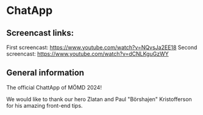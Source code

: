 # ChatApp

## Screencast links:
First screencast: https://www.youtube.com/watch?v=NQvsJa2EE18
Second screencast: https://www.youtube.com/watch?v=dCNLKguGzWY

## General information

The official ChattApp of MÖMD 2024!

We would like to thank our hero Zlatan and Paul "Börshajen" Kristofferson for his amazing front-end tips.
